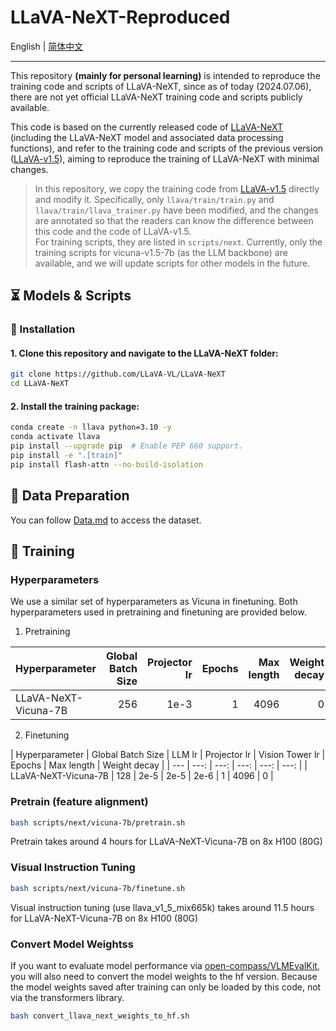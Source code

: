 # LLaVA-NeXT-Reproduced

English | [简体中文](README_zh-CN.md)

---

This repository **(mainly for personal learning)** is intended to reproduce the training code and scripts of LLaVA-NeXT, since as of today (2024.07.06), there are not yet official LLaVA-NeXT training code and scripts publicly available.

This code is based on the currently released code of [LLaVA-NeXT](https://github.com/LLaVA-VL/LLaVA-NeXT) (including the LLaVA-NeXT model and associated data processing functions), and refer to the training code and scripts of the previous version ([LLaVA-v1.5](https://github.com/haotian-liu/LLaVA)), aiming to reproduce the training of LLaVA-NeXT with minimal changes.

> In this repository, we copy the training code from [LLaVA-v1.5](https://github.com/haotian-liu/LLaVA) directly and modify it. Specifically, only `llava/train/train.py` and `llava/train/llava_trainer.py` have been modified, and the changes are annotated so that the readers can know the difference between this code and the code of LLaVA-v1.5.  
> For training scripts, they are listed in `scripts/next`. Currently, only the training scripts for vicuna-v1.5-7b (as the LLM backbone) are available, and we will update scripts for other models in the future.

## ⏳ Models & Scripts

### 🔧 Installation

#### 1. **Clone this repository and navigate to the LLaVA-NeXT folder:**
```bash
git clone https://github.com/LLaVA-VL/LLaVA-NeXT
cd LLaVA-NeXT
```

#### 2. **Install the training package:**
```bash
conda create -n llava python=3.10 -y
conda activate llava
pip install --upgrade pip  # Enable PEP 660 support.
pip install -e ".[train]"
pip install flash-attn --no-build-isolation
```

## 📁 Data Preparation

You can follow [Data.md](docs/Data.md) to access the dataset.

## 🚆 Training

### Hyperparameters

We use a similar set of hyperparameters as Vicuna in finetuning.  Both hyperparameters used in pretraining and finetuning are provided below.

1. Pretraining

| Hyperparameter | Global Batch Size | Projector lr  | Epochs | Max length | Weight decay |
| --- | ---: | ---: | ---: | ---: | ---: |
| LLaVA-NeXT-Vicuna-7B | 256 | 1e-3 | 1 | 4096 | 0 |

2. Finetuning

| Hyperparameter | Global Batch Size | LLM lr |  Projector lr |  Vision Tower lr | Epochs | Max length | Weight decay |
| --- | ---: | ---: | ---: | ---: | ---: |
| LLaVA-NeXT-Vicuna-7B | 128 | 2e-5 | 2e-5 | 2e-6 | 1 | 4096 | 0 |

### Pretrain (feature alignment)

```bash
bash scripts/next/vicuna-7b/pretrain.sh 
```

Pretrain takes around 4 hours for LLaVA-NeXT-Vicuna-7B on 8x H100 (80G)

### Visual Instruction Tuning

```bash
bash scripts/next/vicuna-7b/finetune.sh
```

Visual instruction tuning (use llava_v1_5_mix665k) takes around 11.5 hours for LLaVA-NeXT-Vicuna-7B on 8x H100 (80G)

### Convert Model Weightss

If you want to evaluate model performance via [open-compass/VLMEvalKit](https://github.com/open-compass/VLMEvalKit), you will also need to convert the model weights to the hf version. Because the model weights saved after training can only be loaded by this code, not via the transformers library.

```bash
bash convert_llava_next_weights_to_hf.sh
```